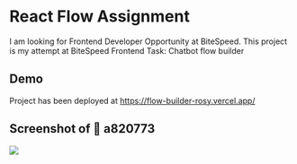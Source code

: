 # React Flow Assignment

I am looking for Frontend Developer Opportunity at BiteSpeed. This project is my attempt at BiteSpeed Frontend Task:
Chatbot flow builder

## Demo

Project has been deployed at https://flow-builder-rosy.vercel.app/

## Screenshot of :mag_right: a820773

![](https://user-images.githubusercontent.com/85330943/240704336-916ea3e6-8af9-40d6-b3a5-354e256c8beb.png)
